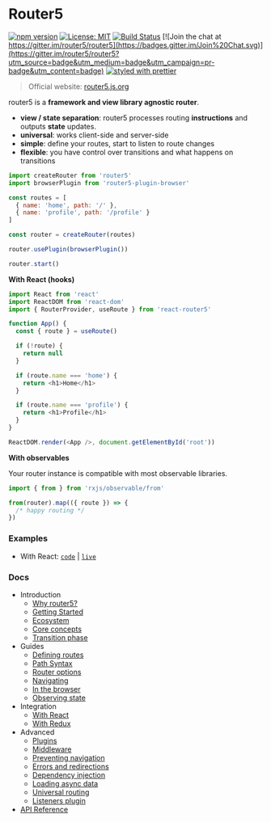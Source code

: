 # Router5

[![npm version](https://badge.fury.io/js/router5.svg)](http://badge.fury.io/js/router5)
[![License: MIT](https://img.shields.io/badge/License-MIT-yellow.svg)](https://opensource.org/licenses/MIT)
[![Build Status](https://travis-ci.org/router5/router5.svg)](https://travis-ci.org/router5/router5) [![Join the chat at https://gitter.im/router5/router5](https://badges.gitter.im/Join%20Chat.svg)](https://gitter.im/router5/router5?utm_source=badge&utm_medium=badge&utm_campaign=pr-badge&utm_content=badge) [![styled with prettier](https://img.shields.io/badge/styled_with-prettier-ff69b4.svg)](https://github.com/prettier/prettier)

> Official website: [router5.js.org](https://router5.js.org)

router5 is a **framework and view library agnostic router**.

- **view / state separation**: router5 processes routing **instructions** and outputs **state** updates.
- **universal**: works client-side and server-side
- **simple**: define your routes, start to listen to route changes
- **flexible**: you have control over transitions and what happens on transitions

```javascript
import createRouter from 'router5'
import browserPlugin from 'router5-plugin-browser'

const routes = [
  { name: 'home', path: '/' },
  { name: 'profile', path: '/profile' }
]

const router = createRouter(routes)

router.usePlugin(browserPlugin())

router.start()
```

**With React \(hooks\)**

```javascript
import React from 'react'
import ReactDOM from 'react-dom'
import { RouterProvider, useRoute } from 'react-router5'

function App() {
  const { route } = useRoute()

  if (!route) {
    return null
  }

  if (route.name === 'home') {
    return <h1>Home</h1>
  }

  if (route.name === 'profile') {
    return <h1>Profile</h1>
  }
}

ReactDOM.render(<App />, document.getElementById('root'))
```

**With observables**

Your router instance is compatible with most observable libraries.

```javascript
import { from } from 'rxjs/observable/from'

from(router).map(({ route }) => {
  /* happy routing */
})
```

### Examples

- With React: [`code`](./examples/react) | [`live`](https://codesandbox.io/s/github/router5/router5/tree/master/examples/react)

### Docs

- Introduction
  - [Why router5?](https://router5.js.org/introduction/why-router5)
  - [Getting Started](https://router5.js.org/introduction/getting-started)
  - [Ecosystem](https://router5.js.org/introduction/ecosystem)
  - [Core concepts](https://router5.js.org/introduction/core-concepts)
  - [Transition phase](https://router5.js.org/introduction/transition-phase)
- Guides
  - [Defining routes](https://router5.js.org/guides/defining-routes)
  - [Path Syntax](https://router5.js.org/guides/path-syntax)
  - [Router options](https://router5.js.org/guides/router-options)
  - [Navigating](https://router5.js.org/guides/navigating)
  - [In the browser](https://router5.js.org/guides/in-the-browser)
  - [Observing state](https://router5.js.org/guides/observing-state)
- Integration
  - [With React](https://router5.js.org/integration/with-react)
  - [With Redux](https://router5.js.org/integration/with-redux)
- Advanced
  - [Plugins](https://router5.js.org/advanced/plugins)
  - [Middleware](https://router5.js.org/advanced/middleware)
  - [Preventing navigation](https://router5.js.org/advanced/preventing-navigation)
  - [Errors and redirections](https://router5.js.org/advanced/errors-and-redirections)
  - [Dependency injection](https://router5.js.org/advanced/dependency-injection)
  - [Loading async data](https://router5.js.org/advanced/loading-async-data)
  - [Universal routing](https://router5.js.org/advanced/universal-routing)
  - [Listeners plugin](https://router5.js.org/advanced/listeners-plugin)
- [API Reference](https://router5.js.org/api-reference)
